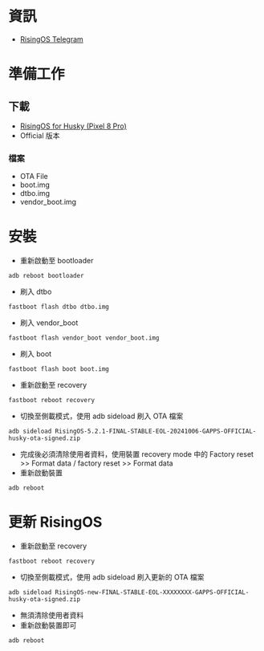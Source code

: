 # 資訊
- [RisingOS Telegram](https://t.me/RisingOS_news)
# 準備工作
## 下載
- [RisingOS for Husky (Pixel 8 Pro)](https://sourceforge.net/projects/risingos-for-husky/)
- Official 版本
### 檔案
- OTA File
- boot.img
- dtbo.img
- vendor_boot.img
# 安裝
- 重新啟動至 bootloader
```
adb reboot bootloader
```
- 刷入 dtbo
```
fastboot flash dtbo dtbo.img
```
- 刷入 vendor_boot
```
fastboot flash vendor_boot vendor_boot.img
```
- 刷入 boot
```
fastboot flash boot boot.img
```
- 重新啟動至 recovery
```
fastboot reboot recovery
```
- 切換至側載模式，使用 adb sideload 刷入 OTA 檔案
```
adb sideload RisingOS-5.2.1-FINAL-STABLE-EOL-20241006-GAPPS-OFFICIAL-husky-ota-signed.zip
```
- 完成後必須清除使用者資料，使用裝置 recovery mode 中的 Factory reset >> Format data / factory reset >> Format data
- 重新啟動裝置
```
adb reboot
```
# 更新 RisingOS
- 重新啟動至 recovery
```
fastboot reboot recovery
```
- 切換至側載模式，使用 adb sideload 刷入更新的 OTA 檔案
```
adb sideload RisingOS-new-FINAL-STABLE-EOL-XXXXXXXX-GAPPS-OFFICIAL-husky-ota-signed.zip
```
- 無須清除使用者資料
- 重新啟動裝置即可
```
adb reboot
```
